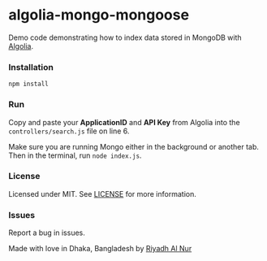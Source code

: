 algolia-mongo-mongoose
=================
Demo code demonstrating how to index data stored in MongoDB with [Algolia](https://algolia.com).  

### Installation  
`npm install`  

### Run  
Copy and paste your **ApplicationID** and **API Key** from Algolia into the `controllers/search.js` file on line 6.

Make sure you are running Mongo either in the background or another tab. Then in the terminal, run `node index.js`.

### License  
Licensed under MIT. See [LICENSE](LICENSE) for more information.  

### Issues  
Report a bug in issues.   

Made with love in Dhaka, Bangladesh by [Riyadh Al Nur](https://verticalaxisbd.com)
